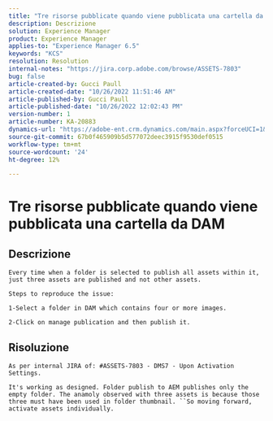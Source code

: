 ```yaml
---
title: "Tre risorse pubblicate quando viene pubblicata una cartella da DAM"
description: Descrizione
solution: Experience Manager
product: Experience Manager
applies-to: "Experience Manager 6.5"
keywords: "KCS"
resolution: Resolution
internal-notes: "https://jira.corp.adobe.com/browse/ASSETS-7803"
bug: false
article-created-by: Gucci Paull
article-created-date: "10/26/2022 11:51:46 AM"
article-published-by: Gucci Paull
article-published-date: "10/26/2022 12:02:43 PM"
version-number: 1
article-number: KA-20883
dynamics-url: "https://adobe-ent.crm.dynamics.com/main.aspx?forceUCI=1&pagetype=entityrecord&etn=knowledgearticle&id=2dad0d8b-2455-ed11-bba2-6045bd006268"
source-git-commit: 67b0f465909b5d577072deec3915f9530def0515
workflow-type: tm+mt
source-wordcount: '24'
ht-degree: 12%

---
```


# Tre risorse pubblicate quando viene pubblicata una cartella da DAM

## Descrizione





```
Every time when a folder is selected to publish all assets within it, just three assets are published and not other assets.

Steps to reproduce the issue:

1-Select a folder in DAM which contains four or more images.
```


`2-Click on manage publication and then publish it.`


## Risoluzione


`As per internal JIRA of: #ASSETS-7803 - DMS7 - Upon Activation Settings.`

`It's working as designed. Folder publish to AEM publishes only the empty folder. The anamoly observed with three assets is because those three must have been used in folder thumbnail. ``So moving forward, activate assets individually.`
